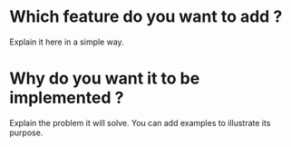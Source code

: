 # Which feature do you want to add ?
Explain it here in a simple way.

# Why do you want it to be implemented ?
Explain the problem it will solve.
You can add examples to illustrate its purpose.
